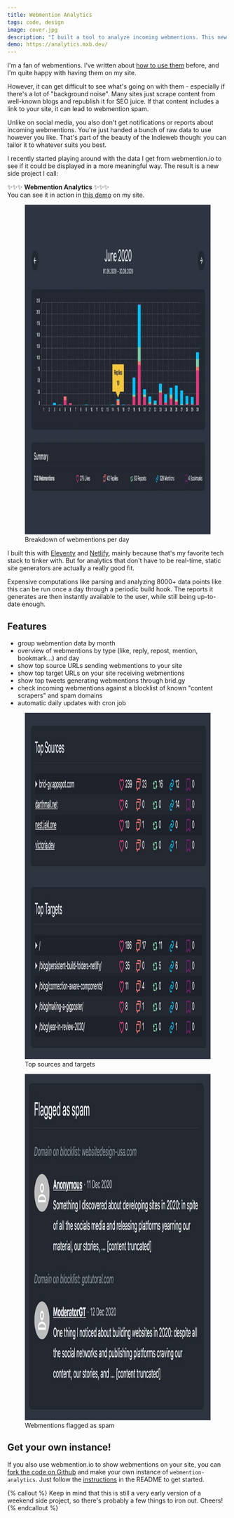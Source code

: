 ```yaml
---
title: Webmention Analytics
tags: code, design
image: cover.jpg
description: "I built a tool to analyze incoming webmentions. This new side project generates monthly reports to see how and where content is mentioned."
demo: https://analytics.mxb.dev/
---
```


<p class="lead">I'm a fan of webmentions. I've written about <a href="/blog/using-webmentions-on-static-sites/">how to use them</a> before, and I'm quite happy with having them on my site.</p>

However, it can get difficult to see what's going on with them - especially if there's a lot of "background noise". Many sites just scrape content from well-known blogs and republish it for SEO juice. If that content includes a link to your site, it can lead to webmention spam.

Unlike on social media, you also don't get notifications or reports about incoming webmentions. You're just handed a bunch of raw data to use however you like. That's part of the beauty of the Indieweb though: you can tailor it to whatever suits you best.

I recently started playing around with the data I get from webmention.io to see if it could be displayed in a more meaningful way. The result is a new side project I call: 

✨✨✨ __Webmention Analytics__ ✨✨✨  
You can see it in action in [this demo](https://analytics.mxb.dev) on my site.

<figure class="extend">
    <a href="https://analytics.mxb.dev/2020-06/">
        <img src="cover.jpg" width="1200" height="750" alt="barchart showing days of the month at the x-axis and different amounts of webmentions on the y-axis.">
    </a>
    <figcaption>Breakdown of webmentions per day</figcaption>
</figure>

I built this with [Eleventy](https://11ty.dev) and [Netlify](https://netlify.com), mainly because that's my favorite tech stack to tinker with. But for analytics that don't have to be real-time, static site generators are actually a really good fit. 

Expensive computations like parsing and analyzing 8000+ data points like this can be run once a day through a periodic build hook. The reports it generates are then instantly available to the user, while still being up-to-date enough.

## Features

* group webmention data by month
* overview of webmentions by type (like, reply, repost, mention, bookmark...) and day
* show top source URLs sending webmentions to your site
* show top target URLs on your site receiving webmentions
* show top tweets generating webmentions through brid.gy
* check incoming webmentions against a blocklist of known "content scrapers" and spam domains
* automatic daily updates with cron job

<figure class="extend">
    <a href="https://analytics.mxb.dev/2020-06/">
        <img src="targets-and-sources.jpg" width="1200" height="788" alt="table showing most common sources and targets for webmentions">
    </a>
    <figcaption>Top sources and targets</figcaption>
</figure>

<figure>
    <a href="https://analytics.mxb.dev/2020-06/">
        <img src="flagged.jpg" width="1000" height="788" alt="">
    </a>
    <figcaption>Webmentions flagged as spam</figcaption>
</figure>

## Get your own instance!

If you also use webmention.io to show webmentions on your site, you can [fork the code on Github](https://github.com/maxboeck/webmention-analytics) and make your own instance of `webmention-analytics`. Just follow the [instructions](https://github.com/maxboeck/webmention-analytics#get-your-own-instance) in the README to get started.

{% callout %}
Keep in mind that this is still a very early version of a weekend side project, so there's probably a few things to iron out. Cheers!
{% endcallout %}

